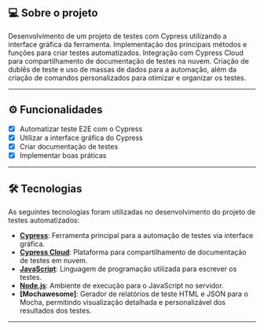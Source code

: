 ## 💻 Sobre o projeto

Desenvolvimento de um projeto de testes com Cypress utilizando a interface gráfica da ferramenta. Implementação dos principais métodos e funções para criar testes automatizados. Integração com Cypress Cloud para compartilhamento de documentação de testes na nuvem. Criação de dublês de teste e uso de massas de dados para a automação, além da criação de comandos personalizados para otimizar e organizar os testes.

---

## ⚙️ Funcionalidades

- [x] Automatizar teste E2E com o Cypress
- [x] Utilizar a interface gráfica do Cypress
- [x] Criar documentação de testes
- [x] Implementar boas práticas

---
## 🛠 Tecnologias

As seguintes tecnologias foram utilizadas no desenvolvimento do projeto de testes automatizados:

- **[Cypress](https://www.cypress.io)**: Ferramenta principal para a automação de testes via interface gráfica.
- **[Cypress Cloud](https://www.cypress.io/cloud)**: Plataforma para compartilhamento de documentação de testes em nuvem.
- **[JavaScript](https://developer.mozilla.org/en-US/docs/Web/JavaScript)**: Linguagem de programação utilizada para escrever os testes.
- **[Node.js](https://nodejs.org)**: Ambiente de execução para o JavaScript no servidor.
- **[Mochawesome]**: Gerador de relatórios de teste HTML e JSON para o Mocha, permitindo visualização detalhada e personalizável dos resultados dos testes.
---

